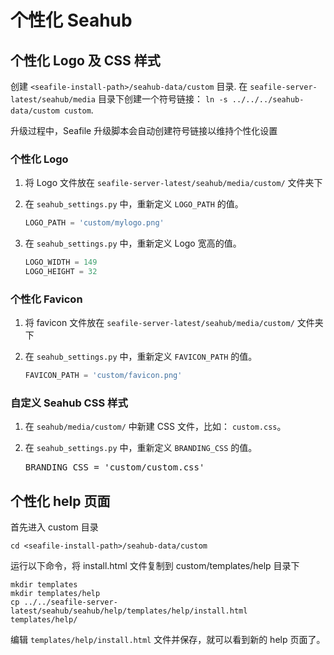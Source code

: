 # 个性化 Seahub

## 个性化 Logo 及 CSS 样式

创建 ``<seafile-install-path>/seahub-data/custom`` 目录. 在 `seafile-server-latest/seahub/media` 目录下创建一个符号链接： `ln -s ../../../seahub-data/custom custom`.

升级过程中，Seafile 升级脚本会自动创建符号链接以维持个性化设置

### 个性化 Logo

1. 将 Logo 文件放在 `seafile-server-latest/seahub/media/custom/` 文件夹下
2. 在 `seahub_settings.py` 中，重新定义 `LOGO_PATH` 的值。

   ```python
   LOGO_PATH = 'custom/mylogo.png'
   ```

3. 在 `seahub_settings.py` 中，重新定义 Logo 宽高的值。

   ```python
   LOGO_WIDTH = 149
   LOGO_HEIGHT = 32
   ```

### 个性化 Favicon

1. 将 favicon 文件放在 `seafile-server-latest/seahub/media/custom/` 文件夹下
2. 在 `seahub_settings.py` 中，重新定义 `FAVICON_PATH` 的值。


   ```python
   FAVICON_PATH = 'custom/favicon.png'
   ```

### 自定义 Seahub CSS 样式

1. 在 `seahub/media/custom/` 中新建 CSS 文件，比如： `custom.css`。
2. 在 `seahub_settings.py` 中，重新定义 `BRANDING_CSS` 的值。

   <pre>
   BRANDING_CSS = 'custom/custom.css'
   </pre>

## 个性化 help 页面

首先进入 custom 目录

```
cd <seafile-install-path>/seahub-data/custom
```

运行以下命令，将 install.html 文件复制到 custom/templates/help 目录下

```
mkdir templates
mkdir templates/help
cp ../../seafile-server-latest/seahub/seahub/help/templates/help/install.html
templates/help/
```

编辑 `templates/help/install.html` 文件并保存，就可以看到新的 help 页面了。

